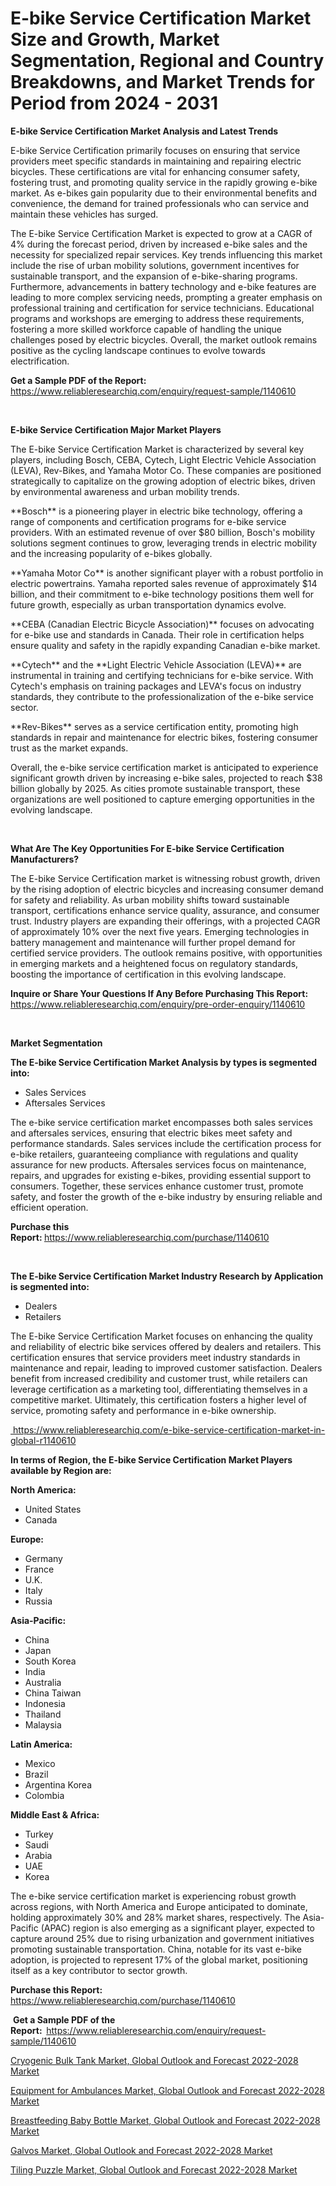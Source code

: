<p><h1>E-bike Service Certification Market Size and Growth, Market Segmentation, Regional and Country Breakdowns, and Market Trends for Period from 2024 -  2031</h1></p><p><strong>E-bike Service Certification Market Analysis and Latest Trends</strong></p>
<p><p>E-bike Service Certification primarily focuses on ensuring that service providers meet specific standards in maintaining and repairing electric bicycles. These certifications are vital for enhancing consumer safety, fostering trust, and promoting quality service in the rapidly growing e-bike market. As e-bikes gain popularity due to their environmental benefits and convenience, the demand for trained professionals who can service and maintain these vehicles has surged.</p><p>The E-bike Service Certification Market is expected to grow at a CAGR of 4% during the forecast period, driven by increased e-bike sales and the necessity for specialized repair services. Key trends influencing this market include the rise of urban mobility solutions, government incentives for sustainable transport, and the expansion of e-bike-sharing programs. Furthermore, advancements in battery technology and e-bike features are leading to more complex servicing needs, prompting a greater emphasis on professional training and certification for service technicians. Educational programs and workshops are emerging to address these requirements, fostering a more skilled workforce capable of handling the unique challenges posed by electric bicycles. Overall, the market outlook remains positive as the cycling landscape continues to evolve towards electrification.</p></p>
<p><strong>Get a Sample PDF of the Report:&nbsp;</strong> <a href="https://www.reliableresearchiq.com/enquiry/request-sample/1140610?utm_campaign=1404&utm_medium=2&utm_source=Github&utm_content=ia&utm_term=14102024&utm_id=e-bike-service-certification">https://www.reliableresearchiq.com/enquiry/request-sample/1140610</a></p>
<p>&nbsp;</p>
<p><strong>E-bike Service Certification Major Market Players</strong></p>
<p><p>The E-bike Service Certification Market is characterized by several key players, including Bosch, CEBA, Cytech, Light Electric Vehicle Association (LEVA), Rev-Bikes, and Yamaha Motor Co. These companies are positioned strategically to capitalize on the growing adoption of electric bikes, driven by environmental awareness and urban mobility trends.</p><p>**Bosch** is a pioneering player in electric bike technology, offering a range of components and certification programs for e-bike service providers. With an estimated revenue of over $80 billion, Bosch's mobility solutions segment continues to grow, leveraging trends in electric mobility and the increasing popularity of e-bikes globally.</p><p>**Yamaha Motor Co** is another significant player with a robust portfolio in electric powertrains. Yamaha reported sales revenue of approximately $14 billion, and their commitment to e-bike technology positions them well for future growth, especially as urban transportation dynamics evolve.</p><p>**CEBA (Canadian Electric Bicycle Association)** focuses on advocating for e-bike use and standards in Canada. Their role in certification helps ensure quality and safety in the rapidly expanding Canadian e-bike market.</p><p>**Cytech** and the **Light Electric Vehicle Association (LEVA)** are instrumental in training and certifying technicians for e-bike service. With Cytech's emphasis on training packages and LEVA's focus on industry standards, they contribute to the professionalization of the e-bike service sector.</p><p>**Rev-Bikes** serves as a service certification entity, promoting high standards in repair and maintenance for electric bikes, fostering consumer trust as the market expands.</p><p>Overall, the e-bike service certification market is anticipated to experience significant growth driven by increasing e-bike sales, projected to reach $38 billion globally by 2025. As cities promote sustainable transport, these organizations are well positioned to capture emerging opportunities in the evolving landscape.</p></p>
<p>&nbsp;</p>
<p><strong>What Are The Key Opportunities For E-bike Service Certification Manufacturers?</strong></p>
<p><p>The E-bike Service Certification market is witnessing robust growth, driven by the rising adoption of electric bicycles and increasing consumer demand for safety and reliability. As urban mobility shifts toward sustainable transport, certifications enhance service quality, assurance, and consumer trust. Industry players are expanding their offerings, with a projected CAGR of approximately 10% over the next five years. Emerging technologies in battery management and maintenance will further propel demand for certified service providers. The outlook remains positive, with opportunities in emerging markets and a heightened focus on regulatory standards, boosting the importance of certification in this evolving landscape.</p></p>
<p><strong>Inquire or Share Your Questions If Any Before Purchasing This Report:</strong> <a href="https://www.reliableresearchiq.com/enquiry/pre-order-enquiry/1140610?utm_campaign=1404&utm_medium=2&utm_source=Github&utm_content=ia&utm_term=14102024&utm_id=e-bike-service-certification">https://www.reliableresearchiq.com/enquiry/pre-order-enquiry/1140610</a></p>
<p>&nbsp;</p>
<p><strong>Market Segmentation</strong></p>
<p><strong>The E-bike Service Certification Market Analysis by types is segmented into:</strong></p>
<p><ul><li>Sales Services</li><li>Aftersales Services</li></ul></p>
<p><p>The e-bike service certification market encompasses both sales services and aftersales services, ensuring that electric bikes meet safety and performance standards. Sales services include the certification process for e-bike retailers, guaranteeing compliance with regulations and quality assurance for new products. Aftersales services focus on maintenance, repairs, and upgrades for existing e-bikes, providing essential support to consumers. Together, these services enhance customer trust, promote safety, and foster the growth of the e-bike industry by ensuring reliable and efficient operation.</p></p>
<p><strong>Purchase this Report:&nbsp;</strong><a href="https://www.reliableresearchiq.com/purchase/1140610?utm_campaign=1404&utm_medium=2&utm_source=Github&utm_content=ia&utm_term=14102024&utm_id=e-bike-service-certification">https://www.reliableresearchiq.com/purchase/1140610</a></p>
<p>&nbsp;</p>
<p><strong>The E-bike Service Certification Market Industry Research by Application is segmented into:</strong></p>
<p><ul><li>Dealers</li><li>Retailers</li></ul></p>
<p><p>The E-bike Service Certification Market focuses on enhancing the quality and reliability of electric bike services offered by dealers and retailers. This certification ensures that service providers meet industry standards in maintenance and repair, leading to improved customer satisfaction. Dealers benefit from increased credibility and customer trust, while retailers can leverage certification as a marketing tool, differentiating themselves in a competitive market. Ultimately, this certification fosters a higher level of service, promoting safety and performance in e-bike ownership.</p></p>
<p><a href="https://www.reliableresearchiq.com/e-bike-service-certification-market-in-global-r1140610?utm_campaign=1404&utm_medium=2&utm_source=Github&utm_content=ia&utm_term=14102024&utm_id=e-bike-service-certification">&nbsp;https://www.reliableresearchiq.com/e-bike-service-certification-market-in-global-r1140610</a></p>
<p><strong>In terms of Region, the E-bike Service Certification Market Players available by Region are:</strong></p>
<p>
    <p> <strong> North America: </strong>
        <ul>
            <li>United States</li>
            <li>Canada</li>
        </ul>
        </p> 
    <p> <strong> Europe: </strong>
        <ul>
            <li>Germany</li>
            <li>France</li>
            <li>U.K.</li>
            <li>Italy</li>
            <li>Russia</li>
        </ul>
        </p> 
    <p> <strong> Asia-Pacific: </strong>
        <ul>
            <li>China</li>
            <li>Japan</li>
            <li>South Korea</li>
            <li>India</li>
            <li>Australia</li>
            <li>China Taiwan</li>
            <li>Indonesia</li>
            <li>Thailand</li>
            <li>Malaysia</li>
        </ul>
        </p> 
    <p> <strong> Latin America: </strong>
        <ul>
            <li>Mexico</li>
            <li>Brazil</li>
            <li>Argentina Korea</li>
            <li>Colombia</li>
        </ul>
        </p> 
    <p> <strong> Middle East & Africa: </strong>
        <ul>
            <li>Turkey</li>
            <li>Saudi</li>
            <li>Arabia</li>
            <li>UAE</li>
            <li>Korea</li>
        </ul>
    </p>
    </p>
<p><p>The e-bike service certification market is experiencing robust growth across regions, with North America and Europe anticipated to dominate, holding approximately 30% and 28% market shares, respectively. The Asia-Pacific (APAC) region is also emerging as a significant player, expected to capture around 25% due to rising urbanization and government initiatives promoting sustainable transportation. China, notable for its vast e-bike adoption, is projected to represent 17% of the global market, positioning itself as a key contributor to sector growth.</p></p>
<p><strong>Purchase this Report: </strong><a href="https://www.reliableresearchiq.com/purchase/1140610?utm_campaign=1404&utm_medium=2&utm_source=Github&utm_content=ia&utm_term=14102024&utm_id=e-bike-service-certification">https://www.reliableresearchiq.com/purchase/1140610</a></p>
<p>&nbsp;<strong>Get a Sample PDF of the Report:&nbsp;&nbsp;</strong><a href="https://www.reliableresearchiq.com/enquiry/request-sample/1140610?utm_campaign=1404&utm_medium=2&utm_source=Github&utm_content=ia&utm_term=14102024&utm_id=e-bike-service-certification">https://www.reliableresearchiq.com/enquiry/request-sample/1140610</a></p>
<p><strong></strong></p>
<p><p><a href="https://www.linkedin.com/pulse/cryogenic-bulk-tank-market-global-outlook-forecast-2022-2028-trends-kk79f?trk=public_post_embed_feed-article-content&utm_campaign=1404&utm_medium=2&utm_source=Github&utm_content=ia&utm_term=14102024&utm_id=e-bike-service-certification">Cryogenic Bulk Tank Market, Global Outlook and Forecast 2022-2028 Market</a></p><p><a href="https://www.linkedin.com/pulse/global-equipment-ambulances-market-outlook-forecast-2022-2028-lvqcf?trk=public_post_embed_feed-article-content&utm_campaign=1404&utm_medium=2&utm_source=Github&utm_content=ia&utm_term=14102024&utm_id=e-bike-service-certification">Equipment for Ambulances Market, Global Outlook and Forecast 2022-2028 Market</a></p><p><a href="https://www.linkedin.com/pulse/breastfeeding-baby-bottle-market-global-outlook-forecast-2022-2028-2fnif?trk=public_post_embed_feed-article-content&utm_campaign=1404&utm_medium=2&utm_source=Github&utm_content=ia&utm_term=14102024&utm_id=e-bike-service-certification">Breastfeeding Baby Bottle Market, Global Outlook and Forecast 2022-2028 Market</a></p><p><a href="https://www.linkedin.com/pulse/pioneering-growth-analyzing-global-galvos-market-outlook-forecast-dhdjf?trk=public_post_embed_feed-article-content&utm_campaign=1404&utm_medium=2&utm_source=Github&utm_content=ia&utm_term=14102024&utm_id=e-bike-service-certification">Galvos Market, Global Outlook and Forecast 2022-2028 Market</a></p><p><a href="https://www.linkedin.com/pulse/tiling-puzzle-market-global-outlook-forecast-2022-2028-research-xfeqf?trk=public_post_embed_feed-article-content&utm_campaign=1404&utm_medium=2&utm_source=Github&utm_content=ia&utm_term=14102024&utm_id=e-bike-service-certification">Tiling Puzzle Market, Global Outlook and Forecast 2022-2028 Market</a></p></p>